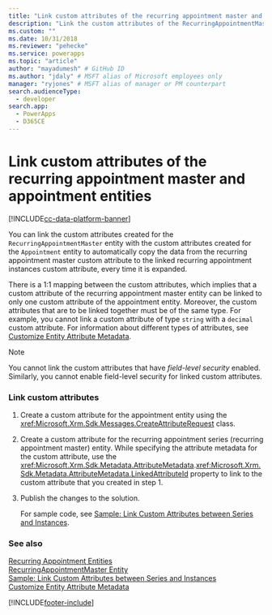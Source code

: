```yaml
---
title: "Link custom attributes of the recurring appointment master and appointment entities (Microsoft Dataverse) | Microsoft Docs" # Intent and product brand in a unique string of 43-59 chars including spaces
description: "Link the custom attributes of the RecurringAppointmentMaster entity with custom attributes of the Appointment entity to automatically copy data." # 115-145 characters including spaces. This abstract displays in the search result.
ms.custom: ""
ms.date: 10/31/2018
ms.reviewer: "pehecke"
ms.service: powerapps
ms.topic: "article"
author: "mayadumesh" # GitHub ID
ms.author: "jdaly" # MSFT alias of Microsoft employees only
manager: "ryjones" # MSFT alias of manager or PM counterpart
search.audienceType: 
  - developer
search.app: 
  - PowerApps
  - D365CE
---
```

# Link custom attributes of the recurring appointment master and appointment entities

[!INCLUDE[cc-data-platform-banner](../../includes/cc-data-platform-banner.md)]

You can link the custom attributes created for the `RecurringAppointmentMaster` entity with the custom attributes created for the `Appointment` entity to automatically copy the data from the recurring appointment master custom attribute to the linked recurring appointment instances custom attribute, every time it is expanded.  
  
 There is a 1:1 mapping between the custom attributes, which implies that a custom attribute of the recurring appointment master entity can be linked to only one custom attribute of the appointment entity. Moreover, the custom attributes that are to be linked together must be of the same type. For example, you cannot link a custom attribute of type `string` with a `decimal` custom attribute. For information about different types of attributes, see [Customize Entity Attribute Metadata](/dynamics365/customer-engagement/developer/customize-entity-attribute-metadata).  
  
> [!NOTE]
>  You cannot link the custom attributes that have *field-level security* enabled. Similarly, you cannot enable field-level security for linked custom attributes.  
  
### Link custom attributes  
  
1. Create a custom attribute for the appointment entity using the <xref:Microsoft.Xrm.Sdk.Messages.CreateAttributeRequest> class.  
  
2. Create a custom attribute for the recurring appointment series (recurring appointment master) entity. While specifying the attribute metadata for the custom attribute, use the <xref:Microsoft.Xrm.Sdk.Metadata.AttributeMetadata>.<xref:Microsoft.Xrm.Sdk.Metadata.AttributeMetadata.LinkedAttributeId> property to link to the custom attribute that you created in step 1.  
  
3. Publish the changes to the solution.  
  
   For sample code, see [Sample: Link Custom Attributes between Series and Instances](org-service/samples/link-custom-attributes-between-series-instances.md).  
  
### See also

 [Recurring Appointment Entities](/dynamics365/customer-engagement/developer/recurring-appointment-entities)   
 [RecurringAppointmentMaster Entity](/reference/entities/recurringappointmentmaster.md)   
 [Sample: Link Custom Attributes between Series and Instances](org-service/samples/link-custom-attributes-between-series-instances.md)   
 [Customize Entity Attribute Metadata](/dynamics365/customer-engagement/developer/customize-entity-attribute-metadata)


[!INCLUDE[footer-include](../../includes/footer-banner.md)]